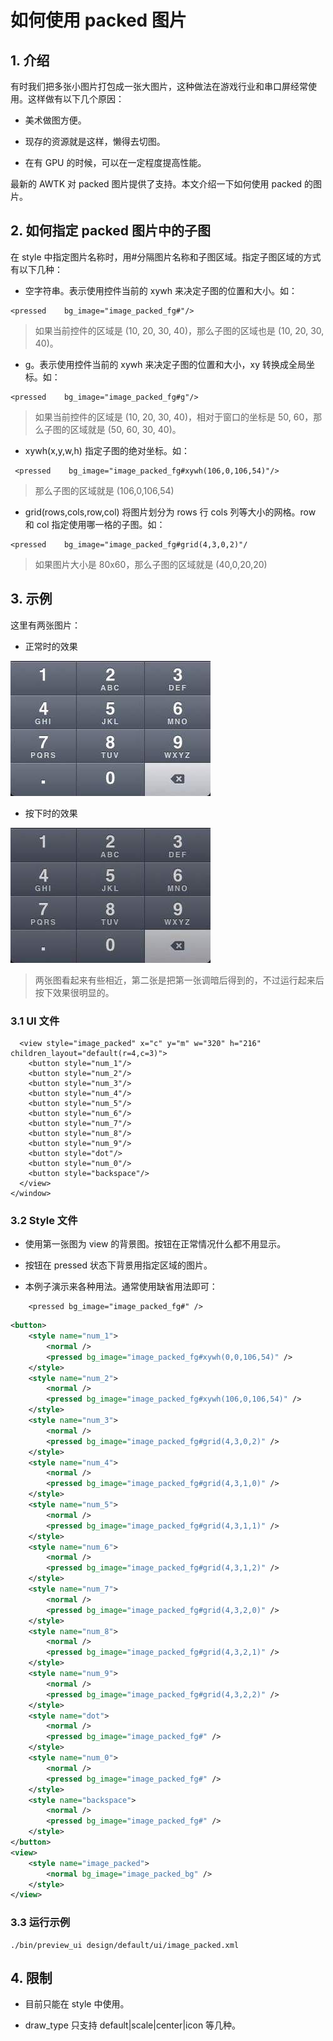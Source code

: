 # 如何使用 packed 图片

## 1. 介绍

有时我们把多张小图片打包成一张大图片，这种做法在游戏行业和串口屏经常使用。这样做有以下几个原因：

* 美术做图方便。

* 现存的资源就是这样，懒得去切图。

* 在有 GPU 的时候，可以在一定程度提高性能。

最新的 AWTK 对 packed 图片提供了支持。本文介绍一下如何使用 packed 的图片。

## 2. 如何指定 packed 图片中的子图

在 style 中指定图片名称时，用#分隔图片名称和子图区域。指定子图区域的方式有以下几种：

* 空字符串。表示使用控件当前的 xywh 来决定子图的位置和大小。如：

```
<pressed    bg_image="image_packed_fg#"/>
```

> 如果当前控件的区域是 (10, 20, 30, 40)，那么子图的区域也是 (10, 20, 30, 40)。

* g。表示使用控件当前的 xywh 来决定子图的位置和大小，xy 转换成全局坐标。如：

```
<pressed    bg_image="image_packed_fg#g"/>
```

> 如果当前控件的区域是 (10, 20, 30, 40)，相对于窗口的坐标是 50, 60，那么子图的区域就是 (50, 60, 30, 40)。

* xywh(x,y,w,h) 指定子图的绝对坐标。如：

```
 <pressed    bg_image="image_packed_fg#xywh(106,0,106,54)"/>
```
> 那么子图的区域就是 (106,0,106,54) 

* grid(rows,cols,row,col) 将图片划分为 rows 行 cols 列等大小的网格。row 和 col 指定使用哪一格的子图。如：

```
<pressed    bg_image="image_packed_fg#grid(4,3,0,2)"/
```

> 如果图片大小是 80x60，那么子图的区域就是 (40,0,20,20) 

## 3. 示例

这里有两张图片：

* 正常时的效果

![](../design/default/images/xx/image_packed_bg.jpg)

* 按下时的效果

![](../design/default/images/xx/image_packed_fg.jpg)

> 两张图看起来有些相近，第二张是把第一张调暗后得到的，不过运行起来后按下效果很明显的。

### 3.1 UI 文件

```xml<window>
  <view style="image_packed" x="c" y="m" w="320" h="216" children_layout="default(r=4,c=3)">
    <button style="num_1"/>
    <button style="num_2"/>
    <button style="num_3"/>
    <button style="num_4"/>
    <button style="num_5"/>
    <button style="num_6"/>
    <button style="num_7"/>
    <button style="num_8"/>
    <button style="num_9"/>
    <button style="dot"/>
    <button style="num_0"/>
    <button style="backspace"/>
  </view>
</window>
```

### 3.2 Style 文件

* 使用第一张图为 view 的背景图。按钮在正常情况什么都不用显示。

* 按钮在 pressed 状态下背景用指定区域的图片。

* 本例子演示来各种用法。通常使用缺省用法即可：

```
	<pressed bg_image="image_packed_fg#" />
```

```xml
<button>
	<style name="num_1">
		<normal />
		<pressed bg_image="image_packed_fg#xywh(0,0,106,54)" />
	</style>
	<style name="num_2">
		<normal />
		<pressed bg_image="image_packed_fg#xywh(106,0,106,54)" />
	</style>
	<style name="num_3">
		<normal />
		<pressed bg_image="image_packed_fg#grid(4,3,0,2)" />
	</style>
	<style name="num_4">
		<normal />
		<pressed bg_image="image_packed_fg#grid(4,3,1,0)" />
	</style>
	<style name="num_5">
		<normal />
		<pressed bg_image="image_packed_fg#grid(4,3,1,1)" />
	</style>
	<style name="num_6">
		<normal />
		<pressed bg_image="image_packed_fg#grid(4,3,1,2)" />
	</style>
	<style name="num_7">
		<normal />
		<pressed bg_image="image_packed_fg#grid(4,3,2,0)" />
	</style>
	<style name="num_8">
		<normal />
		<pressed bg_image="image_packed_fg#grid(4,3,2,1)" />
	</style>
	<style name="num_9">
		<normal />
		<pressed bg_image="image_packed_fg#grid(4,3,2,2)" />
	</style>
	<style name="dot">
		<normal />
		<pressed bg_image="image_packed_fg#" />
	</style>
	<style name="num_0">
		<normal />
		<pressed bg_image="image_packed_fg#" />
	</style>
	<style name="backspace">
		<normal />
		<pressed bg_image="image_packed_fg#" />
	</style>
</button>
<view>
	<style name="image_packed">
		<normal bg_image="image_packed_bg" />
	</style>
</view>
```

### 3.3 运行示例

```
./bin/preview_ui design/default/ui/image_packed.xml
```

## 4. 限制

* 目前只能在 style 中使用。

* draw\_type 只支持 default|scale|center|icon 等几种。
